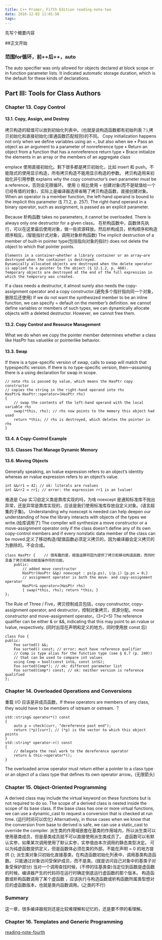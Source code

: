 ```yaml
---
title: C++ Primer, Fifth Edition reading-note-two
date: 2016-12-02 11:01:50
tags:
---
```

先写个概要内容

##正文开始
### 范围for循环，前++后++，auto
The auto specifier was only allowed for objects declared at block scope or in function parameter lists. It indicated automatic storage duration, which is the default for these kinds of declarations. 


## Part III: Tools for Class Authors

### Chapter 13. Copy Control

#### 13.1. Copy, Assign, and Destroy
拷贝构造的赋值可以放到初始化列表中。(也就是说构造函数都有初始列表？),拷贝初始化和直接初始化(普通函数匹配规则)的不同。
Copy initialization happens not only when we define variables using an =, but also when we
	• Pass an object as an argument to a parameter of nonreference type
	• Return an object from a function that has a nonreference return type
	• Brace initialize the elements in an array or the members of an aggregate class
	
emplace 使用直接初始化。剩下很多都是拷贝初始化，比如 insert 和 push。不能隐式的使用显示构造，所有拷贝构造不能用显示构造的参数。
拷贝构造用来初始化非引用参数 explains why the copy constructor’s own parameter must be a reference，否则会无限循环。
使用 () 相比使用 = 创建对象(而不是赋值给一个已经有值的对象)，实际上是编译器选择省略了拷贝构造函数，直接创建对象。
When an operator is a member function, the left-hand operand is bound to the implicit this parameter (§ 7.1.2, p. 257). 
The right-hand operand in a binary operator, such as assignment, is passed as an explicit parameter.

Because 析构函数 takes no parameters, it cannot be overloaded. There is always only one destructor for a given class。
在析构函数中，函数体先执行，可以在这里最后使用对象，做一些资源释放。然后析构成员，析构顺序和构造顺序相反。(智能指针式对象，调用对象析构函数)
The implicit destruction of a member of built-in pointer type(包括指向对象的指针) does not delete the object to which that pointer points.

	Elements in a container—whether a library container or an array—are destroyed when the container is destroyed.
	Dynamically allocated objects are destroyed when the delete operator is applied to a pointer to the object (§ 12.1.2, p. 460).
	Temporary objects are destroyed at the end of the full expression in which the temporary was created.

If a class needs a destructor, it almost surely also needs the copy-assignment operator and a copy constructor.(避免多个指针指向同一个对象，删除后还使用)
If we do not want the synthesized member to be an inline function, we can specify = default on the member’s definition.
we cannot define variables or members of such types, we can dynamically allocate objects with a deleted destructor. However, we cannot free them.

#### 13.2. Copy Control and Resource Management
What we do when we copy the pointer member determines whether a class like HasPtr has valuelike or pointerlike behavior.


#### 13.3. Swap
If there is a type-specific version of swap, calls to swap will match that typespecific version. 
If there is no type-specific version, then—assuming there is a using declaration for swap in scope.

	// note rhs is passed by value, which means the HasPtr copy constructor
	// copies the string in the right-hand operand into rhs
	HasPtr& HasPtr::operator=(HasPtr rhs)
	{
		// swap the contents of the left-hand operand with the local variable rhs
		swap(*this, rhs); // rhs now points to the memory this object had used
		return *this; // rhs is destroyed, which deletes the pointer in rhs
	}
	
#### 13.4. A Copy-Control Example


#### 13.5. Classes That Manage Dynamic Memory

#### 13.6. Moving Objects
Generally speaking, an lvalue expression refers to an object’s identity whereas an rvalue expression refers to an object’s value.

	int &&rr1 = 42; // ok: literals are rvalues
	int &&rr2 = rr1; // error: the expression rr1 is an lvalue!
	
难道是 Cpp 实习自定义类是靠库实现的吗，为啥 noexcept 是通知标准库不抛出异常，还是异常是靠库实现的，应该是我们使用标准库存放自定义对象。(语言超集的子集)。
Understanding why noexcept is needed can help deepen our understanding of how the library interacts with objects of the types we write.(给库调用了)
The compiler will synthesize a move constructor or a move-assignment operator only if the class doesn’t define any of its own copy-control members 
and if every nonstatic data member of the class can be moved.定义了移动构造/赋值函数必须定义拷贝的，因为编译器会定义拷贝的为删除的。不会合成。

	class HasPtr {    // 很有趣的是，赋值运算符因为提供了拷贝和移动构造函数，而同时具备了拷贝和移动赋值操作符的功能。
		public:
			// added move constructor
			HasPtr(HasPtr &&p) noexcept : ps(p.ps), i(p.i) {p.ps = 0;}
			// assignment operator is both the move- and copy-assignment operator
			HasPtr& operator=(HasPtr rhs)
			{ swap(*this, rhs); return *this; }
	};

The Rule of Three / Five，拷贝控制成员包括，copy constructor, copy-assignment operator, and destructor，控制对象拷贝，资源分配。move constructor and move-assignment operator。(3+2=5)
The reference qualifier can be either & or &&, indicating that this may point to an rvalue or lvalue, respectively. (同时出现在声明和定义的地方。同时使用放 const 后)

	class Foo {
	public:
		Foo sorted() &&;
		Foo sorted() const; // error: must have reference qualifier
		// Comp is type alias for the function type (see § 6.7 (p. 249))
		// that can be used to compare int values
		using Comp = bool(const int&, const int&);
		Foo sorted(Comp*); // ok: different parameter list
		Foo sorted(Comp*) const; // ok: neither version is reference qualified
	};
	
### Chapter 14. Overloaded Operations and Conversions
重载 I/O 应该是非成员函数，If these operators are members of any class, they would have to be members of istream or ostream. ？

	std::string& operator*() const
	{ 
		auto p = check(curr, "dereference past end");
		return (*p)[curr]; // (*p) is the vector to which this object points
	}
	std::string* operator->() const
	{ 
		// delegate the real work to the dereference operator
		return & this->operator*();
	}
	
The overloaded arrow operator must return either a pointer to a class type or an object of a class type that defines its own operator arrow。(无限箭头)


### Chapter 15. Object-Oriented Programming
A derived class may include the virtual keyword on these functions but is not required to do so.
The scope of a derived class is nested inside the scope of its base class.
If the base class has one or more virtual functions, we can use a dynamic_cast to request a conversion that is checked at run time. (运行时间可以优化)
Alternatively, in those cases when we know that the conversion from base to derived is safe, we can use a static_cast to override the compiler.
派生类的作用域嵌套在基类的作用域内，所以派生类可以使用基类成员，但是基类成员就不可以直接使用派生类成员了。
虚函数可以有默认实参，如果某次调用使用了默认实参，实参值由本次调用的静态类型决定。
可以为纯虚函数提供定义，但是函数体必须在类的外部。不能在声明 = 0 的地方提供 {};
派生类对象只初始化直接基类，在构造函数初始化列表中，调用基类构造函数。
只能通过对象访问受保护成员，而不是类。(就是访问自己对象中的基类子对象受保护部分)
当对一个调用查找时候，(不停的往基类查)当定位到函数是虚函数的时候，编译器产生的代码将在运行时确定倒底运行虚函数的那个版本。
构造函数或析构函数调用了某个虚函数 ，应该执行与构造函数或析构函数所属类型想对应的虚函数版本，也就是类内函数调用。(之类的不行)

### Summary
这一章，很多编译器规则还是比较难理解和记忆的，还是要不停的看理解。


### Chapter 16. Templates and Generic Programming
[reading-note-fourth](https://israel-liu.github.io/2018/04/10/reading-note-fourth/)
